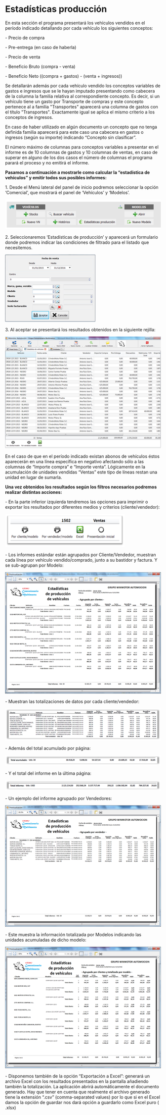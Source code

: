 # Estadísticas producción

En esta sección el programa presentará los vehículos vendidos en el período indicado detallando por cada vehículo los siguientes conceptos:

\- Precio de compra

\- Pre-entrega (en caso de haberla)

\- Precio de venta

\- Beneficio Bruto (compra - venta)

\- Beneficio Neto ((compra + gastos) - (venta + ingresos))

Se detallarán además por cada vehículo vendido los conceptos variables de gastos e ingresos que se le hayan imputado presentando como cabecera de la columna la familia relativa al correspondiente concepto. Es decir, si un vehículo tiene un gasto por Transporte de compras y este concepto pertenece al a familia "Transportes" aparecerá una columna de gastos con el título "Transportes". Exactamente igual se aplica el mismo criterio a los conceptos de ingresos.

En caso de haber utilizado en algún documento un concepto que no tenga definida familia aparecerá para este caso una cabecera en gastos o ingresos (según su importe) indicando “Concepto sin clasificar”.

El número máximo de columnas para conceptos variables a presentar en el informe es de 10 columnas de gastos y 10 columnas de ventas, en caso de superar en alguno de los dos casos el número de columnas el programa parará el proceso y no emitirá el informe.

**Pasamos a continuación a mostrarle como calcular la “estadística de vehículos” y emitir todos sus posibles informes:**

1\. Desde el Menú lateral del panel de inicio podremos seleccionar la opción ‘Comercial’, que mostrará el panel de ‘Vehículos’ y ‘Modelos’.

![](<../../../.gitbook/assets/image (1) (1) (1) (1) (1) (1) (1) (1).png>)

2\. Seleccionaremos ‘Estadísticas de producción’ y aparecerá un formulario donde podremos indicar las condiciones de filtrado para el listado que necesitemos.

![](<../../../.gitbook/assets/image (2) (1) (1) (1) (1) (1).png>)

3\. Al aceptar se presentará los resultados obtenidos en la siguiente rejilla:

![](<../../../.gitbook/assets/image (3) (1) (1) (1) (1).png>)

En el caso de que en el período indicado existan abonos de vehículos éstos aparecerán en una línea específica en negativo afectando sólo a las columnas de “Importe compra” e “Importe venta”. Lógicamente en la acumulación de unidades vendidas “Ventas” este tipo de líneas restan una unidad en lugar de sumarla.

**Una vez obtenidos los resultados según los filtros necesarios podremos realizar distintas acciones:**

\- En la parte inferior izquierda tendremos las opciones para imprimir o exportar los resultados por diferentes medios y criterios (cliente/vendedor):

![](<../../../.gitbook/assets/image (4) (1) (1) (1).png>)

\- Los informes estándar están agrupados por Cliente/Vendedor, muestran cada línea por vehículo vendido/comprado, junto a su bastidor y factura. Y se sub-agrupan por Modelo:

![](<../../../.gitbook/assets/image (5) (1) (1) (1).png>)

\- Muestran las totalizaciones de datos por cada cliente/vendedor:

![](<../../../.gitbook/assets/image (7) (1).png>)

\- Además del total acumulado por página:

![](<../../../.gitbook/assets/image (8) (1).png>)

\- Y el total del informe en la última página:

![](<../../../.gitbook/assets/image (9) (1).png>)

\- Un ejemplo del informe agrupado por Vendedores:

![](<../../../.gitbook/assets/image (10).png>)

\- Este muestra la información totalizada por Modelos indicando las unidades acumuladas de dicho modelo:

![](<../../../.gitbook/assets/image (11) (1).png>)

\- Disponemos también de la opción “Exportación a Excel”: generará un archivo Excel con los resultados presentados en la pantalla añadiendo también la totalización. La aplicación abrirá automáticamente el documento generado. Hay que tener en cuenta que realmente el archivo generado tiene la extensión “.csv” (comma-separated values) por lo que si en el Excel damos la opción de guardar nos dará opción a guardarlo como Excel puro ( .xlsx)
